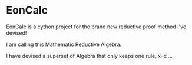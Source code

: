 # EonCalc

EonCalc is a cython project for the brand new reductive proof method I've devised!

I am calling this Mathematic Reductive Algebra.

I have devised a superset of Algebra that only keeps one rule, x=x ...

